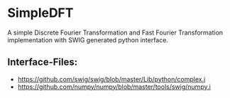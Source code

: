 # SimpleDFT

A simple Discrete Fourier Transformation and Fast Fourier Transformation implementation with SWIG generated python interface.

## Interface-Files:
* https://github.com/swig/swig/blob/master/Lib/python/complex.i
* https://github.com/numpy/numpy/blob/master/tools/swig/numpy.i
